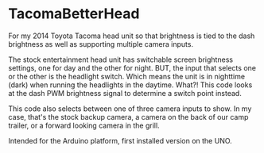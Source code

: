 # TacomaBetterHead
For my 2014 Toyota Tacoma head unit so that brightness is tied to the dash brightness as well as supporting multiple camera inputs.

The stock entertainment head unit has switchable screen brightness settings, one for day and the other for night. BUT, the
input that selects one or the other is the headlight switch. Which means the unit is in nighttime (dark) when running the 
headlights in the daytime. What?! This code looks at the dash PWM brightness signal to determine a switch point instead.

This code also selects between one of three camera inputs to show. In my case, that's the stock backup camera, a camera on the
back of our camp trailer, or a forward looking camera in the grill.

Intended for the Arduino platform, first installed version on the UNO.
